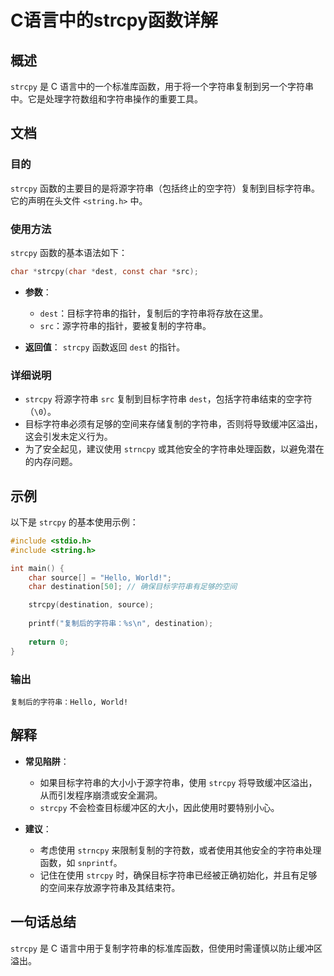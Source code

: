 <!--
Meta Description: # C语言中的strcpy函数详解 ## 概述 `strcpy` 是 C 语言中的一个标准库函数，用于将一个字符串复制到另一个字符串中。它是处理字符数组和字符串操作的重要工具。 ## 文档 ### 目的 `strcpy` 函数的主要目的是将源字符串（包括终止的空字符）复制到目标字符串。它的声明在头文...
Meta Keywords: strcpy, char, dest, src, destination
-->

# C语言中的strcpy函数详解

## 概述
`strcpy` 是 C 语言中的一个标准库函数，用于将一个字符串复制到另一个字符串中。它是处理字符数组和字符串操作的重要工具。

## 文档
### 目的
`strcpy` 函数的主要目的是将源字符串（包括终止的空字符）复制到目标字符串。它的声明在头文件 `<string.h>` 中。

### 使用方法
`strcpy` 函数的基本语法如下：
```c
char *strcpy(char *dest, const char *src);
```
- **参数**：
  - `dest`：目标字符串的指针，复制后的字符串将存放在这里。
  - `src`：源字符串的指针，要被复制的字符串。

- **返回值**：
  `strcpy` 函数返回 `dest` 的指针。

### 详细说明
- `strcpy` 将源字符串 `src` 复制到目标字符串 `dest`，包括字符串结束的空字符（`\0`）。
- 目标字符串必须有足够的空间来存储复制的字符串，否则将导致缓冲区溢出，这会引发未定义行为。
- 为了安全起见，建议使用 `strncpy` 或其他安全的字符串处理函数，以避免潜在的内存问题。

## 示例
以下是 `strcpy` 的基本使用示例：

```c
#include <stdio.h>
#include <string.h>

int main() {
    char source[] = "Hello, World!";
    char destination[50]; // 确保目标字符串有足够的空间

    strcpy(destination, source);
    
    printf("复制后的字符串：%s\n", destination);
    
    return 0;
}
```

### 输出
```
复制后的字符串：Hello, World!
```

## 解释
- **常见陷阱**：
  - 如果目标字符串的大小小于源字符串，使用 `strcpy` 将导致缓冲区溢出，从而引发程序崩溃或安全漏洞。
  - `strcpy` 不会检查目标缓冲区的大小，因此使用时要特别小心。

- **建议**：
  - 考虑使用 `strncpy` 来限制复制的字符数，或者使用其他安全的字符串处理函数，如 `snprintf`。
  - 记住在使用 `strcpy` 时，确保目标字符串已经被正确初始化，并且有足够的空间来存放源字符串及其结束符。

## 一句话总结
`strcpy` 是 C 语言中用于复制字符串的标准库函数，但使用时需谨慎以防止缓冲区溢出。